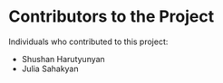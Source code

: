 # Contributors to the Project

Individuals who contributed to this project:

- Shushan Harutyunyan
- Julia Sahakyan
